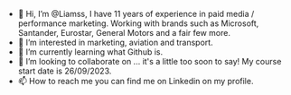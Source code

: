 - 👋 Hi, I’m @Liamss, I have 11 years of experience in paid media / performance marketing. Working with brands such as Microsoft, Santander, Eurostar, General Motors and a fair few more. 
- 👀 I’m interested in marketing, aviation and transport. 
- 🌱 I’m currently learning what Github is.
- 💞️ I’m looking to collaborate on ... it's a little too soon to say! My course start date is 26/09/2023. 
- 📫 How to reach me you can find me on Linkedin on my profile.

<!---
Liamss/Liamss is a ✨ special ✨ repository because its `README.md` (this file) appears on your GitHub profile.
You can click the Preview link to take a look at your changes.
--->
